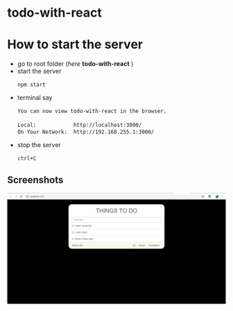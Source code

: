 # todo-with-react

# How to start the server
+ go to root folder (*here* **todo-with-react** )
+ start the server 
    ```
    npm start
    ```
+ terminal say 
    ```
    You can now view todo-with-react in the browser.

    Local:            http://localhost:3000/
    On Your Network:  http://192.168.255.1:3000/
    ```
+ stop the server
    ```
    ctrl+C
    ```
## Screenshots
<img src="images/screenshot.png">